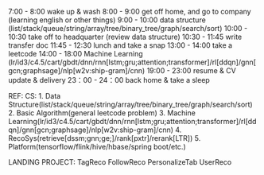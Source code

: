 7:00 - 8:00 wake up & wash
8:00 - 9:00 get off home, and go to company (learning english or other things)
9:00 - 10:00 data structure (list/stack/queue/string/array/tree/binary_tree/graph/search/sort)
10:00 - 10:30 take off to headquarter (review data structure)
10:30 - 11:45 write transfer doc
11:45 - 12:30 lunch and take a snap
13:00 - 14:00 take a leetcode
14:00 - 18:00 Machine Learning (lr/id3/c4.5/cart/gbdt/dnn/rnn[lstm;gru;attention;transformer]/rl[ddqn]/gnn[gcn;graphsage]/nlp[w2v:ship-gram]/cnn)
19:00 - 23:00 resume & CV update & delivery
23：00 - 24：00 back home & take a sleep 



REF:
CS:
    1. Data Structure(list/stack/queue/string/array/tree/binary_tree/graph/search/sort)
    2. Basic Algorithm(general leetcode problem)
    3. Machine Learning(lr/id3/c4.5/cart/gbdt/dnn/rnn[lstm;gru;attention;transformer]/rl[ddqn]/gnn[gcn;graphsage]/nlp[w2v:ship-gram]/cnn)
    4. RecoSys(retrieve[dssm;gnn;ge;]/rank[pxtr]/rerank[LTR])
    5. Platform(tensorflow/flink/hive/hbase/spring boot/etc.)

LANDING PROJECT:
    TagReco
    FollowReco
    PersonalizeTab
    UserReco